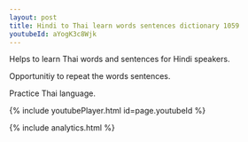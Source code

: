 ```yaml
---
layout: post
title: Hindi to Thai learn words sentences dictionary 1059 
youtubeId: aYogK3c8Wjk
---
```

 
 
Helps to learn Thai words and sentences for Hindi speakers.

Opportunitiy to repeat the words sentences. 

Practice Thai language. 
 
{% include youtubePlayer.html id=page.youtubeId %}
 
 
{% include analytics.html %}